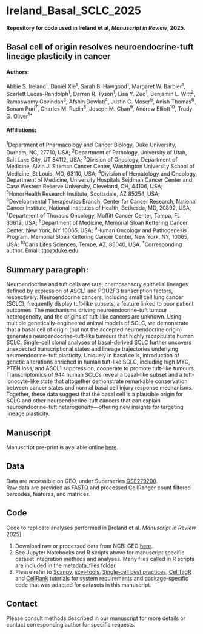 # Ireland_Basal_SCLC_2025
#### Repository for code used in Ireland et al, _Manuscript in Review_, 2025. 

## **Basal cell of origin resolves neuroendocrine-tuft lineage plasticity in cancer**

#### Authors:
Abbie S. Ireland<sup>1</sup>, Daniel Xie<sup>1</sup>, Sarah B. Hawgood<sup>1</sup>,  Margaret W. Barbier<sup>1</sup>, Scarlett Lucas-Randolph<sup>1</sup>, Darren R. Tyson<sup>1</sup>, Lisa Y. Zuo<sup>1</sup>, Benjamin L. Witt<sup>2</sup>, Ramaswamy Govindan<sup>3</sup>, Afshin Dowlati<sup>4</sup>, Justin C. Moser<sup>5</sup>, Anish Thomas<sup>6</sup>, Sonam Puri<sup>7</sup>, Charles M. Rudin<sup>8</sup>, Joseph M. Chan<sup>9</sup>, Andrew Elliott<sup>10</sup>, Trudy G. Oliver<sup>1*</sup>

#### Affiliations:	
<sup>1</sup>Department of Pharmacology and Cancer Biology, Duke University, Durham, NC, 27710, USA;
<sup>2</sup>Department of Pathology, University of Utah, Salt Lake City, UT 84112, USA; 
<sup>3</sup>Division of Oncology, Department of Medicine, Alvin J. Siteman Cancer Center, Washington University School of Medicine, St Louis, MO, 63110, USA;
<sup>4</sup>Division of Hematology and Oncology, Department of Medicine, University Hospitals Seidman Cancer Center and Case Western Reserve University, Cleveland, OH, 44106, USA;
<sup>5</sup>HonorHealth Research Institute, Scottsdale, AZ 85254, USA;
<sup>6</sup>Developmental Therapeutics Branch, Center for Cancer Research, National Cancer Institute, National Institutes of Health, Bethesda, MD, 20892, USA;
<sup>7</sup>Department of Thoracic Oncology, Moffitt Cancer Center, Tampa, FL 33612, USA;
<sup>8</sup>Department of Medicine, Memorial Sloan Kettering Cancer Center, New York, NY 10065, USA;
<sup>9</sup>Human Oncology and Pathogenesis Program, Memorial Sloan Kettering Cancer Center, New York, NY, 10065, USA;
<sup>10</sup>Caris Lifes Sciences, Tempe, AZ, 85040, USA.
<sup>*</sup>Corresponding author. Email: tgo@duke.edu

## Summary paragraph:
Neuroendocrine and tuft cells are rare, chemosensory epithelial lineages defined by expression of ASCL1 and POU2F3 transcription factors, respectively. Neuroendocrine cancers, including small cell lung cancer (SCLC), frequently display tuft-like subsets, a feature linked to poor patient outcomes. The mechanisms driving neuroendocrine–tuft tumour heterogeneity, and the origins of tuft-like cancers are unknown. Using multiple genetically-engineered animal models of SCLC, we demonstrate that a basal cell of origin (but not the accepted neuroendocrine origin) generates neuroendocrine–tuft-like tumours that highly recapitulate human SCLC. Single-cell clonal analyses of basal-derived SCLC further uncovers unexpected transcriptional states and lineage trajectories underlying neuroendocrine–tuft plasticity. Uniquely in basal cells, introduction of genetic alterations enriched in human tuft-like SCLC, including high MYC, PTEN loss, and ASCL1 suppression, cooperate to promote tuft-like tumours. Transcriptomics of 944 human SCLCs reveal a basal-like subset and a tuft-ionocyte-like state that altogether demonstrate remarkable conservation between cancer states and normal basal cell injury response mechanisms. Together, these data suggest that the basal cell is a plausible origin for SCLC and other neuroendocrine-tuft cancers that can explain neuroendocrine–tuft heterogeneity—offering new insights for targeting lineage plasticity.

## Manuscript
Manuscript pre-print is available online [here](https://www.biorxiv.org/content/10.1101/2024.11.13.623500v1).

## Data
Data are accessible on GEO, under Superseries [GSE279200](https://www.ncbi.nlm.nih.gov/geo/query/acc.cgi?acc=GSE279200).  
Raw data are provided as FASTQ and processed CellRanger count filtered barcodes, features, and matrices. 
  
## Code
Code to replicate analyses performed in [Ireland et al. *Manuscript in Review* 2025]

1. Download raw or processed data from NCBI GEO [here](https://www.ncbi.nlm.nih.gov/geo/query/acc.cgi?acc=GSE279200).
2. See Jupyter Notebooks and R scripts above for manuscript specific dataset integration methods and analyses. Many files called in R scripts are included in the metadata_files folder.
3. Please refer to [Scanpy](https://scanpy.readthedocs.io/en/stable/), [scvi-tools](https://docs.scvi-tools.org/en/stable/tutorials/index.html), [Single-cell best practices](https://www.sc-best-practices.org/), [CellTagR](https://github.com/morris-lab/CellTagR) and [CellRank](https://cellrank.readthedocs.io/en/stable/notebooks/tutorials/general/100_getting_started.html) tutorials for system requirements and package-specific code that was adapted for datasets in this manuscript. 

## Contact
Please consult methods described in our manuscript for more details or contact corresponding author for specific requests.

